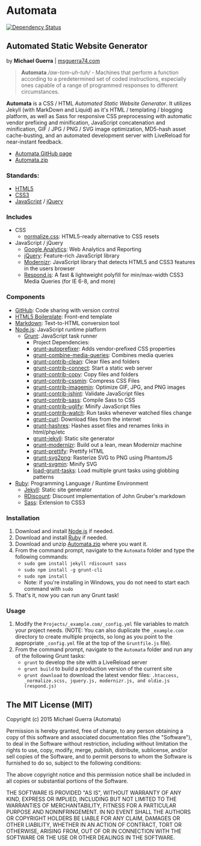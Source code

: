 # Automata

[![Dependency Status](https://david-dm.org/msguerra74/automata.svg?style=flat)](https://david-dm.org/msguerra74/automata)

## Automated Static Website Generator

by **Michael Guerra** | [msguerra74.com][]

> **Automata** */aw-tom-uh-tuh/* - Machines that perform a function according to a predetermined set of coded instructions, especially ones capable of a range of programmed responses to different circumstances.

**Automata** is a CSS / HTML *Automated Static Website Generator*. It utilizes Jekyll (with MarkDown and Liquid) as it's HTML / templating / blogging platform, as well as Sass for responsive CSS preprocessing with automatic vendor prefixing and minification, JavaScript concatenation and minification, GIF / JPG / PNG / SVG image optimization, MD5-hash asset cache-busting, and an automated development server with LiveReload for near-instant feedback.

- [Automata GitHub page][]
- [Automata.zip][]

### Standards:

- [HTML5][]
- [CSS3][]
- [JavaScript][] / [jQuery][]

### Includes

- CSS
    - [normalize.css][]: HTML5-ready alternative to CSS resets
- JavaScript / jQuery
    - [Google Analytics][]: Web Analytics and Reporting
    - [jQuery][]: Feature-rich JavaScript library
    - [Modernizr][]: JavaScript library that detects HTML5 and CSS3 features in the users browser
    - [Respond.js][]: A fast & lightweight polyfill for min/max-width CSS3 Media Queries (for IE 6-8, and more)

### Components

- [GitHub][]: Code sharing with version control
- [HTML5 Boilerplate][]: Front-end template
- [Markdown][]: Text-to-HTML conversion tool
- [Node.js][]: JavaScript runtime platform
    - [Grunt][]: JavaScript task runner
        - Project Dependencies:
        - [grunt-autoprefixer][]: Adds vendor-prefixed CSS properties
        - [grunt-combine-media-queries][]: Combines media queries
        - [grunt-contrib-clean][]: Clear files and folders
        - [grunt-contrib-connect][]: Start a static web server
        - [grunt-contrib-copy][]: Copy files and folders
        - [grunt-contrib-cssmin][]: Compress CSS Files
        - [grunt-contrib-imagemin][]: Optimize GIF, JPG, and PNG images
        - [grunt-contrib-jshint][]: Validate JavaScript files
        - [grunt-contrib-sass][]: Compile Sass to CSS
        - [grunt-contrib-uglify][]: Minify JavaScript files
        - [grunt-contrib-watch][]: Run tasks whenever watched files change
        - [grunt-curl][]: Download files from the internet
        - [grunt-hashres][]: Hashes asset files and renames links in html/php/etc
        - [grunt-jekyll][]: Static site generator
        - [grunt-modernizr][]: Build out a lean, mean Modernizr machine
        - [grunt-prettify][]: Prettify HTML
        - [grunt-svg2png][]: Rasterize SVG to PNG using PhantomJS
        - [grunt-svgmin][]: Minify SVG
        - [load-grunt-tasks][]: Load multiple grunt tasks using globbing patterns
- [Ruby][]: Programming Language / Runtime Environment
    - [Jekyll][]: Static site generator
    - [RDiscount][]: Discount implementation of John Gruber's markdown
    - [Sass][]: Extension to CSS3

### Installation

1. Download and install [Node.js][] if needed.
2. Download and install [Ruby][] if needed.
3. Download and unzip [Automata.zip][] where you want it.
4. From the command prompt, navigate to the `Automata` folder and type the following commands:
    - `sudo gem install jekyll rdiscount sass`
    - `sudo npm install -g grunt-cli`
    - `sudo npm install`
    - Note: if you're installing in Windows, you do not need to start each command with `sudo`
5. That's it, now you can run any Grunt task!

### Usage

1. Modify the `Projects/_example.com/_config.yml` file variables to match your project needs. (NOTE: You can also duplicate the `_example.com` directory to create multiple projects, so long as you point to the appropriate `_config.yml` file at the top of the `Gruntfile.js` file).
2. From the command prompt, navigate to the `Automata` folder and run any of the following Grunt tasks:
    - `grunt` to develop the site with a LiveReload server
    - `grunt build` to build a production version of the current site
    - `grunt download` to download the latest vendor files: `.htaccess, _normalize.scss, jquery.js, modernizr.js, and oldie.js (respond.js)`

## The MIT License (MIT)

Copyright (c) 2015 Michael Guerra (Automata)

Permission is hereby granted, free of charge, to any person obtaining a copy of this software and associated documentation files (the "Software"), to deal in the Software without restriction, including without limitation the rights to use, copy, modify, merge, publish, distribute, sublicense, and/or sell copies of the Software, and to permit persons to whom the Software is furnished to do so, subject to the following conditions:

The above copyright notice and this permission notice shall be included in all copies or substantial portions of the Software.

THE SOFTWARE IS PROVIDED "AS IS", WITHOUT WARRANTY OF ANY KIND, EXPRESS OR IMPLIED, INCLUDING BUT NOT LIMITED TO THE WARRANTIES OF MERCHANTABILITY, FITNESS FOR A PARTICULAR PURPOSE AND NONINFRINGEMENT. IN NO EVENT SHALL THE AUTHORS OR COPYRIGHT HOLDERS BE LIABLE FOR ANY CLAIM, DAMAGES OR OTHER LIABILITY, WHETHER IN AN ACTION OF CONTRACT, TORT OR OTHERWISE, ARISING FROM, OUT OF OR IN CONNECTION WITH THE SOFTWARE OR THE USE OR OTHER DEALINGS IN THE SOFTWARE.

<!-- Links -->

[@msguerra74]: http://twitter.com/msguerra74
[Automata.zip]: https://github.com/msguerra74/Automata/archive/master.zip
[CSS3]: http://www.w3.org/Style/CSS/current-work.en.html
[GitHub]: https://github.com/msguerra74
[Automata GitHub page]: https://github.com/msguerra74/Automata
[Google Analytics]: http://www.google.com/analytics/
[Grunt]: http://gruntjs.com/
[grunt-autoprefixer]: https://github.com/nDmitry/grunt-autoprefixer
[grunt-combine-media-queries]: https://github.com/buildingblocks/grunt-combine-media-queries
[grunt-contrib-clean]: https://github.com/gruntjs/grunt-contrib-clean
[grunt-contrib-connect]: https://github.com/gruntjs/grunt-contrib-connect
[grunt-contrib-copy]: https://github.com/gruntjs/grunt-contrib-copy
[grunt-contrib-cssmin]: https://github.com/gruntjs/grunt-contrib-cssmin
[grunt-contrib-imagemin]: https://github.com/gruntjs/grunt-contrib-imagemin
[grunt-contrib-jshint]: https://github.com/gruntjs/grunt-contrib-jshint
[grunt-contrib-sass]: https://github.com/gruntjs/grunt-contrib-sass
[grunt-contrib-uglify]: https://github.com/gruntjs/grunt-contrib-uglify
[grunt-contrib-watch]: https://github.com/gruntjs/grunt-contrib-watch
[grunt-curl]: https://github.com/twolfson/grunt-curl
[grunt-hashres]: https://github.com/luismahou/grunt-hashres
[grunt-jekyll]: https://github.com/dannygarcia/grunt-jekyll
[grunt-modernizr]: https://github.com/Modernizr/grunt-modernizr
[grunt-prettify]: https://github.com/jonschlinkert/grunt-prettify
[grunt-svg2png]: https://github.com/dbushell/grunt-svg2png
[grunt-svgmin]: https://github.com/sindresorhus/grunt-svgmin
[HTML5]: http://www.w3.org/html/wg/drafts/html/master/
[HTML5 Boilerplate]: https://github.com/h5bp/html5-boilerplate
[JavaScript]: https://developer.mozilla.org/en-US/docs/Web/JavaScript
[Jekyll]: http://jekyllrb.com/
[jQuery]: http://jquery.com/
[load-grunt-tasks]: https://github.com/sindresorhus/load-grunt-tasks
[Markdown]: http://daringfireball.net/projects/markdown/
[Modernizr]: http://modernizr.com
[msguerra74.com]: http://msguerra74.com/
[node.js]: http://nodejs.org/
[normalize.css]: https://github.com/necolas/normalize.css
[RDiscount]: https://github.com/davidfstr/rdiscount
[Respond.js]: https://github.com/scottjehl/Respond
[Ruby]: https://www.ruby-lang.org/en/
[Sass]: http://sass-lang.com/